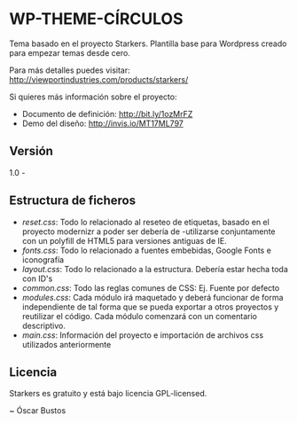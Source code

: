 WP-THEME-CÍRCULOS
=========

Tema basado en el proyecto Starkers. Plantilla base para Wordpress creado para empezar temas desde cero.

Para más detalles puedes visitar:
http://viewportindustries.com/products/starkers/

Si quieres más información sobre el proyecto:

  -  Documento de definición: http://bit.ly/1ozMrFZ
  -  Demo del diseño: http://invis.io/MT17ML797



Versión
----
1.0 - 


Estructura de ficheros
----

 -  *reset.css*: Todo lo relacionado al reseteo de etiquetas, basado en el proyecto modernizr a poder ser debería de -utilizarse conjuntamente con un polyfill de HTML5 para versiones antiguas de IE.
 -  *fonts.css*: Todo lo relacionado a fuentes embebidas, Google Fonts e iconografía
 -  *layout.css*: Todo lo relacionado a la estructura. Debería estar hecha toda con ID's
 -  *common.css*: Todo las reglas comunes de CSS: Ej. Fuente por defecto
 -  *modules.css*: Cada módulo irá maquetado y deberá funcionar de forma independiente de tal forma que se pueda exportar a otros proyectos y reutilizar el código. Cada módulo comenzará con un comentario descriptivo.
 -  *main.css*: Información del proyecto e importación de archivos css utilizados anteriormente


Licencia
----

Starkers es gratuito y está bajo licencia GPL-licensed.



~ Óscar Bustos

